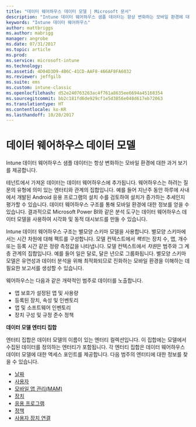 ```yaml
---
title: "데이터 웨어하우스 데이터 모델 | Microsoft 문서"
description: "Intune 데이터 웨어하우스 샘플 데이터는 항상 변화하는 모바일 환경에 대한 과거 보기를 제공합니다."
keywords: "Intune 데이터 웨어하우스"
author: mattbriggs
ms.author: mabrigg
manager: angrobe
ms.date: 07/31/2017
ms.topic: article
ms.prod: 
ms.service: microsoft-intune
ms.technology: 
ms.assetid: 4D04D3D9-4B6C-41CD-AAF8-466AF8FA6032
ms.reviewer: jeffgilb
ms.suite: ems
ms.custom: intune-classic
ms.openlocfilehash: d52e240763263ac4f761a8635ee6694a45168354
ms.sourcegitcommit: bb2c181fd6de929cf1e5d3856e048d617eb72063
ms.translationtype: HT
ms.contentlocale: ko-KR
ms.lasthandoff: 10/20/2017
---
```

# <a name="data-warehouse-data-model"></a>데이터 웨어하우스 데이터 모델

Intune 데이터 웨어하우스 샘플 데이터는 항상 변화하는 모바일 환경에 대한 과거 보기를 제공합니다.

테넌트에서 가져온 데이터는 데이터 웨어하우스에 추가됩니다. 웨어하우스는 하려는 질문의 유형에 의미 있는 엔터티와 관계의 집합입니다. 예를 들어 지난주 동안 하루에 사내에서 개발된 Android 응용 프로그램의 설치 수를 검토하여 설치가 증가하는 추세인지 평가할 수 있습니다. 데이터 웨어하우스 구조를 통해 모바일 환경에 대한 정보를 얻을 수 있습니다. 결과적으로 Microsoft Power BI와 같은 분석 도구는 데이터 웨어하우스 데이터 모델을 사용하여 시각화 및 동적 대시보드를 만들 수 있습니다.

Intune 데이터 웨어하우스 구조는 별모양 스키마 모델을 사용합니다. 별모양 스키마에서는 시간 차원에 대해 팩트를 구성합니다. 모델 컨텍스트에서 *팩트*는 장치 수, 앱, 개수 또는 등록 시간 같은 정량 측정값을 나타냅니다. 모델 컨텍스트에서 *차원*은 범주와 그 계층 관계의 집합입니다. 예를 들어 일은 달로, 달은 년으로 그룹화됩니다. 별모양 스키마 모델은 유연성과 데이터 분석을 위해 최적화되므로 진화하는 모바일 환경을 이해하는 데 필요한 보고서를 생성할 수 있습니다.

웨어하우스는 다음과 같은 개략적인 범주로 데이터를 노출합니다.
  -  앱 보호가 설정된 앱 및 사용량
  -  등록된 장치, 속성 및 인벤토리
  -  앱 및 소프트웨어 인벤토리
  -  장치 구성 및 규정 준수 정책

**데이터 모델 엔터티 집합**

엔터티 집합은 데이터 모델의 이름이 있는 엔터티 컬렉션입니다. 이 집합에는 모델에서 수집된 데이터를 정의하는 엔터티가 포함됩니다. 각 엔터티 집합은 데이터 웨어하우스 데이터 모델에 대한 액세스 포인트를 제공합니다. 다음 범주의 엔터티에 대한 정보를 찾을 수 있습니다.

  -  [날짜](reports-ref-date.md)
  -  [사용자](reports-ref-user.md)
  -  [모바일 앱 관리(MAM)](reports-ref-mobile-app-management.md)
  -  [장치](reports-ref-devices.md)
  -  [응용 프로그램](reports-ref-application.md)
  -  [정책](reports-ref-policy.md)
  -  [사용자 장치 연결](reports-ref-userdeviceassociations.md)

<!-- ## Data Model relationships

For more information on the relationships in the data model, see [Relationships of Entities](reports-api-entity-relationships.md). -->